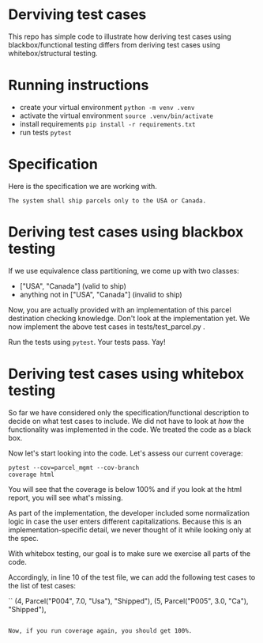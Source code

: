 # Derviving test cases

This repo has simple code to illustrate how deriving test cases using blackbox/functional testing differs from deriving test cases using whitebox/structural testing.

# Running instructions

- create your virtual environment `python -m venv .venv`
- activate the virtual environment `source .venv/bin/activate`
- install requirements `pip install -r requirements.txt`
- run tests `pytest`

# Specification

Here is the specification we are working with.

```
The system shall ship parcels only to the USA or Canada.
```

# Deriving test cases using blackbox testing

If we use equivalence class partitioning, we come up with two classes:

- ["USA", "Canada"] (valid to ship)
- anything not in ["USA", "Canada"] (invalid to ship)

Now, you are actually provided with an implementation of this parcel destination checking knowledge. Don't look at the implementation yet.
We now implement the above test cases in tests/test_parcel.py .

Run the tests using `pytest`. Your tests pass. Yay!

# Deriving test cases using whitebox testing

So far we have considered only the specification/functional description to decide on what test cases to include. We did not have to look at *how* the functionality was implemented in the code. We treated the code as a black box.

Now let's start looking into the code. Let's assess our current coverage:

```
pytest --cov=parcel_mgmt --cov-branch
coverage html
```
You will see that the coverage is below 100% and if you look at the html report, you will see what's missing. 

As part of the implementation, the developer included some normalization logic in case the user enters different capitalizations. Because this is an implementation-specific detail, we never thought of it while looking only at the spec.

With whitebox testing, our goal is to make sure we exercise all parts of the code.

Accordingly, in line 10 of the test file, we can add the following test cases to the list of test cases:

``
(4, Parcel("P004", 7.0, "Usa"), "Shipped"),
(5, Parcel("P005", 3.0, "Ca"), "Shipped"),
 ```

 Now, if you run coverage again, you should get 100%.